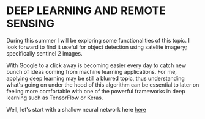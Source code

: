 
# DEEP LEARNING AND REMOTE SENSING

During this summer I will be exploring some functionalities of this topic. I look forward to find it useful for object detection using satelite imagery; specifically sentinel 2 images.

With Google to a click away is becoming easier every day to catch new bunch of ideas coming from machine learning applications. For me, applying deep learning may be still a blurred topic, thus understanding what's going on under the hood of this algorithm can be essential to later on feeling more comfortable with one of the powerful frameworks in deep learning such as TensorFlow or Keras.

Well, let's start with a shallow neural network here [here](https://wamartinez.github.io/deeplearning/tutorials/shallow_neural_network.html)

